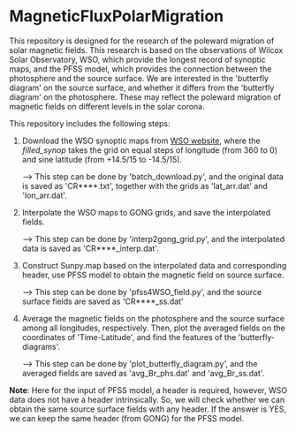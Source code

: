 # MagneticFluxPolarMigration

This repository is designed for the research of the poleward migration of solar magnetic fields. This research is based on the observations of Wilcox Solar Observatory, WSO, which provide the longest record of synoptic maps, and the PFSS model, which provides the connection between the photosphere and the source surface. We are interested in the 'butterfly diagram' on the source surface, and whether it differs from the 'butterfly diagram' on the photosphere. These may reflect the poleward migration of magnetic fields on different levels in the solar corona. 

This repository includes the following steps: 

1. Download the WSO synoptic maps from [WSO website](http://wso.stanford.edu/synopticl.html), where the *filled_synop* takes the grid on equal steps of longitude (from 360 to 0) and sine latitude (from +14.5/15 to -14.5/15).

   --> This step can be done by 'batch_download.py', and the original data is saved as 'CR****.txt', together with the grids as 'lat_arr.dat' and 'lon_arr.dat'.

3. Interpolate the WSO maps to GONG grids, and save the interpolated fields.
   
   --> This step can be done by 'interp2gong_grid.py', and the interpolated data is saved as 'CR****_interp.dat'. 

5. Construct Sunpy.map based on the interpolated data and corresponding header, use PFSS model to obtain the magnetic field on source surface.

   --> This step can be done by 'pfss4WSO_field.py', and the source surface fields are saved as 'CR****_ss.dat'

7. Average the magnetic fields on the photosphere and the source surface among all longitudes, respectively. Then, plot the averaged fields on the coordinates of 'Time-Latitude', and find the features of the 'butterfly-diagrams'.

   --> This step can be done by 'plot_butterfly_diagram.py', and the averaged fields are saved as 'avg_Br_phs.dat' and 'avg_Br_ss.dat'.

**Note**: Here for the input of PFSS model, a header is required, however, WSO data does not have a header intrinsically. So, we will check whether we can obtain the same source surface fields with any header. If the answer is YES, we can keep the same header (from GONG) for the PFSS model.
